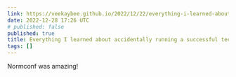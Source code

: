 ```yaml
---
link: https://veekaybee.github.io/2022/12/22/everything-i-learned-about-accidentally-running-a-successful-tech-conference/
date: 2022-12-28 17:26 UTC
# published: false
published: true
title: Everything I learned about accidentally running a successful tech conference
tags: []
---
```


Normconf was amazing!
